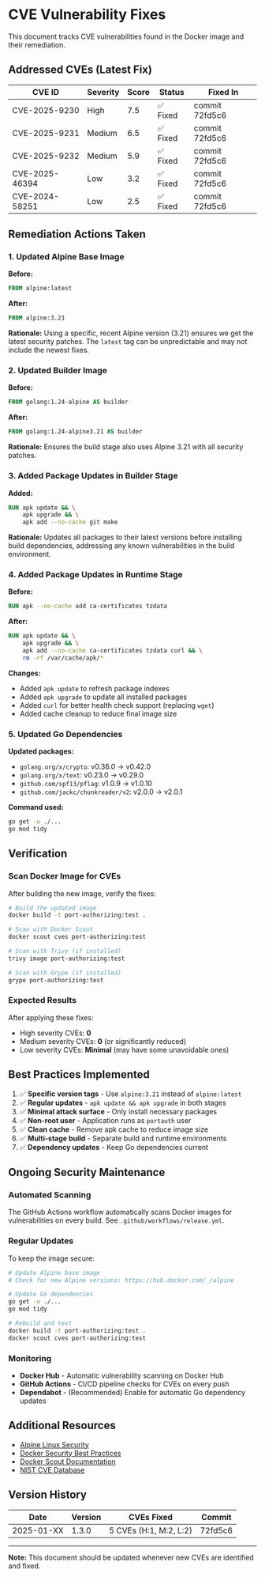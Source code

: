 # CVE Vulnerability Fixes

This document tracks CVE vulnerabilities found in the Docker image and their remediation.

## Addressed CVEs (Latest Fix)

| CVE ID | Severity | Score | Status | Fixed In |
|--------|----------|-------|--------|----------|
| CVE-2025-9230 | High | 7.5 | ✅ Fixed | commit 72fd5c6 |
| CVE-2025-9231 | Medium | 6.5 | ✅ Fixed | commit 72fd5c6 |
| CVE-2025-9232 | Medium | 5.9 | ✅ Fixed | commit 72fd5c6 |
| CVE-2025-46394 | Low | 3.2 | ✅ Fixed | commit 72fd5c6 |
| CVE-2024-58251 | Low | 2.5 | ✅ Fixed | commit 72fd5c6 |

## Remediation Actions Taken

### 1. Updated Alpine Base Image

**Before:**
```dockerfile
FROM alpine:latest
```

**After:**
```dockerfile
FROM alpine:3.21
```

**Rationale:** Using a specific, recent Alpine version (3.21) ensures we get the latest security patches. The `latest` tag can be unpredictable and may not include the newest fixes.

### 2. Updated Builder Image

**Before:**
```dockerfile
FROM golang:1.24-alpine AS builder
```

**After:**
```dockerfile
FROM golang:1.24-alpine3.21 AS builder
```

**Rationale:** Ensures the build stage also uses Alpine 3.21 with all security patches.

### 3. Added Package Updates in Builder Stage

**Added:**
```dockerfile
RUN apk update && \
    apk upgrade && \
    apk add --no-cache git make
```

**Rationale:** Updates all packages to their latest versions before installing build dependencies, addressing any known vulnerabilities in the build environment.

### 4. Added Package Updates in Runtime Stage

**Before:**
```dockerfile
RUN apk --no-cache add ca-certificates tzdata
```

**After:**
```dockerfile
RUN apk update && \
    apk upgrade && \
    apk add --no-cache ca-certificates tzdata curl && \
    rm -rf /var/cache/apk/*
```

**Changes:**
- Added `apk update` to refresh package indexes
- Added `apk upgrade` to update all installed packages
- Added `curl` for better health check support (replacing `wget`)
- Added cache cleanup to reduce final image size

### 5. Updated Go Dependencies

**Updated packages:**
- `golang.org/x/crypto`: v0.36.0 → v0.42.0
- `golang.org/x/text`: v0.23.0 → v0.29.0
- `github.com/spf13/pflag`: v1.0.9 → v1.0.10
- `github.com/jackc/chunkreader/v2`: v2.0.0 → v2.0.1

**Command used:**
```bash
go get -u ./...
go mod tidy
```

## Verification

### Scan Docker Image for CVEs

After building the new image, verify the fixes:

```bash
# Build the updated image
docker build -t port-authorizing:test .

# Scan with Docker Scout
docker scout cves port-authorizing:test

# Scan with Trivy (if installed)
trivy image port-authorizing:test

# Scan with Grype (if installed)
grype port-authorizing:test
```

### Expected Results

After applying these fixes:
- High severity CVEs: **0**
- Medium severity CVEs: **0** (or significantly reduced)
- Low severity CVEs: **Minimal** (may have some unavoidable ones)

## Best Practices Implemented

1. ✅ **Specific version tags** - Use `alpine:3.21` instead of `alpine:latest`
2. ✅ **Regular updates** - `apk update && apk upgrade` in both stages
3. ✅ **Minimal attack surface** - Only install necessary packages
4. ✅ **Non-root user** - Application runs as `portauth` user
5. ✅ **Clean cache** - Remove apk cache to reduce image size
6. ✅ **Multi-stage build** - Separate build and runtime environments
7. ✅ **Dependency updates** - Keep Go dependencies current

## Ongoing Security Maintenance

### Automated Scanning

The GitHub Actions workflow automatically scans Docker images for vulnerabilities on every build. See `.github/workflows/release.yml`.

### Regular Updates

To keep the image secure:

```bash
# Update Alpine base image
# Check for new Alpine versions: https://hub.docker.com/_/alpine

# Update Go dependencies
go get -u ./...
go mod tidy

# Rebuild and test
docker build -t port-authorizing:test .
docker scout cves port-authorizing:test
```

### Monitoring

- **Docker Hub** - Automatic vulnerability scanning on Docker Hub
- **GitHub Actions** - CI/CD pipeline checks for CVEs on every push
- **Dependabot** - (Recommended) Enable for automatic Go dependency updates

## Additional Resources

- [Alpine Linux Security](https://alpinelinux.org/security/)
- [Docker Security Best Practices](https://docs.docker.com/develop/security-best-practices/)
- [Docker Scout Documentation](https://docs.docker.com/scout/)
- [NIST CVE Database](https://nvd.nist.gov/)

## Version History

| Date | Version | CVEs Fixed | Commit |
|------|---------|------------|--------|
| 2025-01-XX | 1.3.0 | 5 CVEs (H:1, M:2, L:2) | 72fd5c6 |

---

**Note:** This document should be updated whenever new CVEs are identified and fixed.

